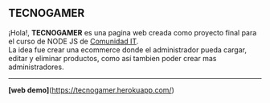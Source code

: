 ## TECNOGAMER
¡Hola!, **TECNOGAMER** es una pagina web creada como proyecto final para el curso de NODE JS de [Comunidad IT](https://www.comunidadit.org/).  
La idea fue crear una ecommerce donde el administrador pueda cargar, editar y eliminar productos, como así tambien poder crear mas administradores.
___

**[web demo]**(https://tecnogamer.herokuapp.com/)